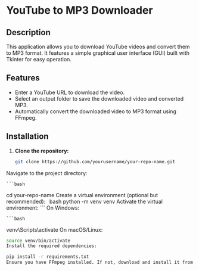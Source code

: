 # YouTube to MP3 Downloader

## Description

This application allows you to download YouTube videos and convert them to MP3 format. It features a simple graphical user interface (GUI) built with Tkinter for easy operation.

## Features

- Enter a YouTube URL to download the video.
- Select an output folder to save the downloaded video and converted MP3.
- Automatically convert the downloaded video to MP3 format using FFmpeg.

## Installation

1. **Clone the repository:**

   ```bash
   git clone https://github.com/yourusername/your-repo-name.git
Navigate to the project directory:

    ```bash
cd your-repo-name
Create a virtual environment (optional but recommended):
    ```
    ```bash
python -m venv venv
Activate the virtual environment:
    ```
On Windows:

    ```bash
 
venv\Scripts\activate
On macOS/Linux:

 ```bash
source venv/bin/activate
Install the required dependencies:
```
 ```bash
pip install -r requirements.txt
Ensure you have FFmpeg installed. If not, download and install it from FFmpeg's official site. Update the ffmpeg_location in downloader.py if necessary.
```